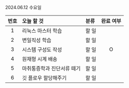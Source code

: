 2024.06.12 수요일

| 번호 | 오늘 할 것                 | 분류  | 완료 여부 |
| :--: | :------------------------- | :---- | :-------: |
|  1   | 리눅스 마스터 학습         | 할 일 |           |
|  2   | 변일직성 학습              | 할 일 |           |
|  3   | 시스템 구성도 작성         | 할 일 |     O     |
|  4   | 원재형 시계 배송           | 할 일 |           |
|  5   | 마취통증학과 진단서류 떼기 | 할 일 |           |
|  6   | 깃 플로우 할당해주기       | 할 일 |           |





